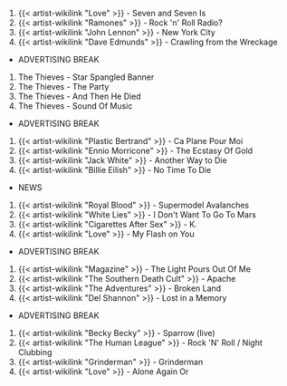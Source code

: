 1. {{< artist-wikilink "Love" >}} - Seven and Seven Is
2. {{< artist-wikilink "Ramones" >}} - Rock 'n' Roll Radio?
3. {{< artist-wikilink "John Lennon" >}} - New York City
4. {{< artist-wikilink "Dave Edmunds" >}} - Crawling from the Wreckage

- ADVERTISING BREAK

1. The Thieves - Star Spangled Banner
2. The Thieves - The Party
3. The Thieves - And Then He Died
4. The Thieves - Sound Of Music

- ADVERTISING BREAK

1. {{< artist-wikilink "Plastic Bertrand" >}} - Ca Plane Pour Moi
2. {{< artist-wikilink "Ennio Morricone" >}} - The Ecstasy Of Gold 
3. {{< artist-wikilink "Jack White" >}} - Another Way to Die
4. {{< artist-wikilink "Billie Eilish" >}} - No Time To Die

- NEWS

1. {{< artist-wikilink "Royal Blood" >}} - Supermodel Avalanches
2. {{< artist-wikilink "White Lies" >}} - I Don't Want To Go To Mars
3. {{< artist-wikilink "Cigarettes After Sex" >}} - K.
4. {{< artist-wikilink "Love" >}} - My Flash on You

- ADVERTISING BREAK

1. {{< artist-wikilink "Magazine" >}} - The Light Pours Out Of Me
2. {{< artist-wikilink "The Southern Death Cult" >}} - Apache
3. {{< artist-wikilink "The Adventures" >}} - Broken Land
4. {{< artist-wikilink "Del Shannon" >}} - Lost in a Memory

- ADVERTISING BREAK

1. {{< artist-wikilink "Becky Becky" >}} - Sparrow (live)
2. {{< artist-wikilink "The Human League" >}} - Rock 'N' Roll / Night Clubbing
3. {{< artist-wikilink "Grinderman" >}} - Grinderman
4. {{< artist-wikilink "Love" >}} - Alone Again Or
